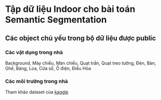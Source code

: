 # Tập dữ liệu Indoor cho bài toán Semantic Segmentation

## Các object chủ yếu trong bộ dữ liệu được public

### Các vật dụng trong nhà
Background, Máy chiếu, Màn chiếu, Quạt trần, Quạt treo tường, Đèn, Bàn, Ghế, Bảng, Loa, Cửa sổ, Ổ điện, Điều Hòa

### Các môi trường trong nhà
Tham khảo dataset của [kaggle](https://www.kaggle.com/itsahmad/indoor-scenes-cvpr-2019)

